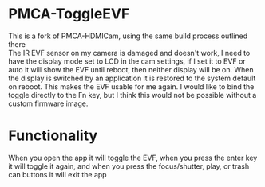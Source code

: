 # PMCA-ToggleEVF
This is a fork of PMCA-HDMICam, using the same build process outlined there  
The IR EVF sensor on my camera is damaged and doesn't work, I need to have the display mode set to LCD in the cam settings, if I set it to EVF or auto it will show the EVF until reboot, then neither display will be on. When the display is switched by an application it is restored to the system default on reboot. This makes the EVF usable for me again. I would like to bind the toggle directly to the Fn key, but I think this would not be possible without a custom firmware image.

# Functionality
When you open the app it will toggle the EVF, when you press the enter key it will toggle it again, and when you press the focus/shutter, play, or trash can buttons it will exit the app